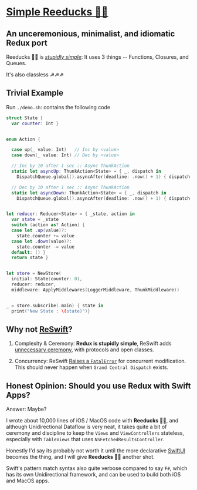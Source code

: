 # [Simple Reeducks 🦆🦆](https://ms-jpq.github.io/simple-reeducks/)

## An unceremonious, minimalist, and idiomatic Redux port

Reeducks 🦆🦆 is *[stupidly simple](https://github.com/crymetothemoon/simple-reeducks/blob/master/core/simple-redux.swift)*: It uses 3 things -- Functions, Closures, and Queues.

It's also classless ☭☭☭

## Trivial Example

Run `./demo.sh`: contains the following code

```swift
struct State {
  var counter: Int }


enum Action {

  case up(_ value: Int)   // Inc by <value>
  case down(_ value: Int) // Dec by <value>

  // Inc by 10 after 1 sec :: Async ThunkAction
  static let asyncUp: ThunkAction<State> = { _, dispatch in
    DispatchQueue.global().asyncAfter(deadline: .now() + 1) { dispatch(Action.up(10)) }}

  // Dec by 10 after 1 sec :: Async ThunkAction
  static let asyncDown: ThunkAction<State> = { _, dispatch in
    DispatchQueue.global().asyncAfter(deadline: .now() + 1) { dispatch(Action.down(10)) }}}


let reducer: Reducer<State> = { _state, action in
  var state = _state
  switch (action as? Action) {
  case let .up(value)?:
    state.counter += value
  case let .down(value)?:
    state.counter -= value
  default: () }
  return state }


let store = NewStore(
  initial: State(counter: 0),
  reducer: reducer,
  middleware: ApplyMiddlewares(LoggerMiddleware, ThunkMiddleware))


_ = store.subscribe(.main) { state in
  print("New State : \(state)")}
```

## Why not [ReSwift](https://github.com/ReSwift/ReSwift)?

1. Complexity & Ceremony: **Redux is stupidly simple**, ReSwift adds [unnecessary ceremony](https://github.com/ReSwift/ReSwift/tree/master/ReSwift/CoreTypes), with protocols and open classes.

2. Concurrency: ReSwift [Raises a `FatalError`](https://github.com/ReSwift/ReSwift/blob/master/ReSwift/CoreTypes/Store.swift) for concurrent modification. This should never happen when `Grand Central Dispatch` exists.

## Honest Opinion: Should you use Redux with Swift Apps?

Answer: Maybe?

I wrote about 10,000 lines of iOS / MacOS code with **Reeducks 🦆🦆**, and although Unidirectional Dataflow is very neat, it takes quite a bit of ceremony and discipline to keep the `Views` and `ViewControllers` stateless, especially with `TableViews` that uses `NSFetchedResultsController`.

Honestly I'd say its probably not worth it until the more declarative [SwiftUI](https://developer.apple.com/xcode/swiftui/) becomes the thing, and I will give **Reeducks 🦆🦆** another shot.

Swift's pattern match syntax also quite verbose compared to say `F#`, which has its own Unidirectional framework, and can be used to build both iOS and MacOS apps.
